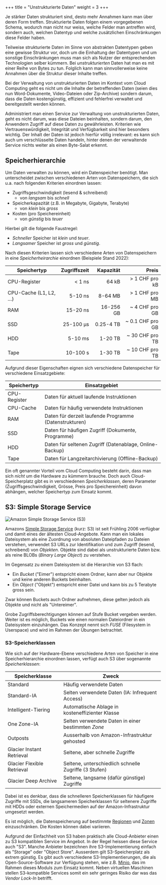 +++
title = "Unstrukturierte Daten"
weight = 3
+++

Je stärker Daten strukturiert sind, desto mehr Annahmen kann man über deren Form treffen. Strukturierte Daten folgen einem vorgegebenen Schema, wodurch man nicht nur weiss, welche Felder man antreffen wird, sondern auch, welchen Datentyp und welche zusätzlichen Einschränkungen diese Felder haben.

Teilweise strukturierte Daten im Sinne von abstrakten Datentypen geben eine gewisse Struktur vor, doch
um die Einhaltung der Datentypen und um sonstige Einschränkungen muss man sich
als Nutzer der entsprechenden Technologien selber kümmern. Bei _unstrukturierten_ Daten hat man es mit einer Reihe von Bytes zu tun. Folglich kann man sinnvollerweise keine Annahmen über die Struktur dieser Inhalte treffen.

Bei der Verwaltung von unstrukturierten Daten im Kontext vom Cloud Computing geht es nicht um die Inhalte der betreffenden Daten (seien dies nun Word-Dokumente, Video-Dateien oder Zip-Archive) sondern darum, dass die Daten kostengünstig, effizient und fehlerfrei verwaltet und bereitgestellt werden können. 

Administriert man einen Service zur Verwaltung von unstrukturierten Daten, geht es nicht darum, was diese Dateien beinhalten, sondern darum, den Anwendern Zugriff auf diese Daten zu gewährleisten. Kriterien wie Vertrauenswürdigkeit, Integrität und Verfügbarkeit sind hier besonders wichtig. Der Inhalt der Daten ist jedoch hierfür völlig irrelevant: es kann sich auch um verschlüsselte Daten handeln, hinter denen der verwaltende Service nichts weiter als einen Byte-Salat erkennt.

## Speicherhierarchie

Um Daten verwalten zu können, wird ein Datenspeicher benötigt. Man unterscheidet zwischen verschiedenen Arten von Datenspeichern, die sich u.a. nach folgenden Kriterien einordnen lassen:

- Zugriffsgeschwindigkeit (lesend & schreibend)
    - von _langsam_ bis _schnell_
- Speicherkapazität (z.B. in Megabyte, Gigabyte, Terabyte)
    - von _klein_ bis _gross_
- Kosten (pro Speichereinheit)
    - von _günstig_ bis _teuer_

Hierbei gilt die folgende Faustregel:

- _Schneller_ Speicher ist _klein_ und _teuer_.
- _Langsamer_ Speicher ist _gross_ und _günstig_.

Nach diesen Kriterien lassen sich verschiedene Arten von Datenspeichern in eine _Speicherheirarchie_ einordnen (Beispiele Stand 2022):

| **Speichertyp**       | **Zugriffszeit** | **Kapazität** |        **Preis** |
|-----------------------|-----------------:|--------------:|-----------------:|
| CPU-Register          |           < 1 ns |         64 kB |   > 1 CHF pro kB |
| CPU-Cache (L1, L2, …) |          5-10 ns |       8-64 MB |   > 1 CHF pro MB |
| RAM                   |         15-20 ns |     16-256 GB |   ~ 4 CHF pro GB |
| SSD                   |        25-100 µs |     0.25-4 TB | ~ 0.1 CHF pro GB |
| HDD                   |          5-10 ms |       1-20 TB |  ~ 30 CHF pro TB |
| Tape                  |         10-100 s |       1-30 TB |  ~ 10 CHF pro TB |

Aufgrund dieser Eigenschaften eignen sich verschiedene Datenspeicher für verschiedene Einsatzgebiete:

| **Speichertyp** | **Einsatzgebiet**                                       |
|-----------------|---------------------------------------------------------|
| CPU-Register    | Daten für aktuell laufende Instruktionen                |
| CPU-Cache       | Daten für häufig verwendete Instruktionen               |
| RAM             | Daten für derzeit laufende Programme (Datenstrukturen)  |
| SSD             | Daten für häufigen Zugriff (Dokumente, Programme)       |
| HDD             | Daten für seltenen Zugriff (Datenablage, Online-Backup) |
| Tape            | Daten für Langzeitarchivierung (Offline-Backup)         |

Ein oft genannter Vorteil vom Cloud Computing besteht darin, dass man sich _nicht_ um die Hardware zu kümmern brauche. Doch auch Cloud-Speicherplatz gibt es in verschiedenen _Speicherklassen_, deren Parameter (Zugriffsgeschwindigkeit, Grösse, Preis pro Speichereinheit) davon abhängen, welcher Speichertyp zum Einsatz kommt.

## S3: Simple Storage Service

![Amazon Simple Storage Service (S3)](/img/amazon-s3-logo.png)

Amazons [Simple Storage Service](https://aws.amazon.com/de/s3/_) (kurz: S3) ist seit Frühling 2006 verfügbar und damit eines der ältesten Cloud-Angebote. Kann man ein lokales Dateisystem als eine Zuordnung von absoluten Dateipfaden zu Dateien verstehen, verwendet S3 URLs zur Identifikation und zum Zugriff (lesend, schreibend) von _Objekten_. Objekte sind dabei als unstrukturierte Daten bzw. als reine BLOBs (_Binary Large Object_) zu verstehen.

Im Gegensatz zu einem Dateisystem ist die Hierarchie von S3 flach:

- Ein _Bucket_ ("Eimer") entspricht einem Ordner, kann aber nur Objekte und keine anderen Buckets beinhalten.
- Ein _Object_ ("Objekt") entspricht einer Datei und kann bis zu 5 Terabyte gross sein.

Zwar können Buckets auch Ordner aufnehmen, diese gelten jedoch als Objekte und nicht als "Untereimer".

Grobe Zugriffsberechtigungen können auf Stufe Bucket vergeben werden. Weiter ist es möglich, Buckets wie einen normalen Dateiordner in ein Dateisystem einzuhängen. Das Konzept nennt sich _FUSE_ (Filesystem in Userspace) und wird im Rahmen der Übungen betrachtet.

### S3-Speicherklassen

Wie sich auf der Hardware-Ebene verschiedene Arten von Speicher in eine Speicherhierarchie einordnen lassen, verfügt auch S3 über sogenannte _Speicherklassen_:

| **Speicherklasse**         | **Zweck**                                             |
|----------------------------|-------------------------------------------------------|
| Standard                   | Häufig verwendete Daten                               |
| Standard-IA                | Selten verwendete Daten (IA: Infrequent Access)       |
| Intelligent-Tiering        | Automatische Ablage in kosteneffizienter Klasse       |
| One Zone-IA                | Selten verwendete Daten in einer bestimmten _Zone_    |
| Outposts                   | Ausserhalb von Amazon-Infrastruktur gehosted          |
| Glacier Instant Retrieval  | Seltene, aber schnelle Zugriffe                       |
| Glacier Flexible Retrieval | Seltene, unterschiedlich schnelle Zugriffe (3 Stufen) |
| Glacier Deep Archive       | Seltene, langsame (dafür günstige) Zugriffe           |

Dabei ist es denkbar, dass die schnelleren Speicherklassen für häufigere Zugriffe mit SSDs, die langsameren Speicherklassen für seltenere Zugriffe mit HDDs oder externen Speichermedien auf der Amazon-Infrastruktur umgesetzt werden.

Es ist möglich, die Datenspeicherung auf bestimmte [Regionen](/theorie/cloud-infrastruktur/#eu-us-regionen) und [Zonen](/theorie/cloud-infrastruktur/#european_castle-japanese_castle-zonen)
einzuschränken. Die Kosten können dabei variieren.

Aufgrund der Einfachheit von S3 haben praktisch alle Cloud-Anbieter einen zu S3 kompatiblen Service im Angebot.  In der Regel heissen diese Service auch "S3".  Manche Anbieter bezeichnen ihre S3-Implementierung einfach als "Storage" oder "Object Store".  Ausserdem gilt S3-Speicherplatz als extrem günstig. Es gibt auch verschiedene S3-Implementierungen, die als Open-Source-Software zur Verfügung stehen, wie z.B. [Minio](https://min.io/), das im Rahmen dieses Moduls zum Einsatz kommt.  Neben virtuellen Maschinen stellen S3-kompatible Services somit ein sehr geringes Risiko dar was das _Vendor Lock-In_ betrifft.
